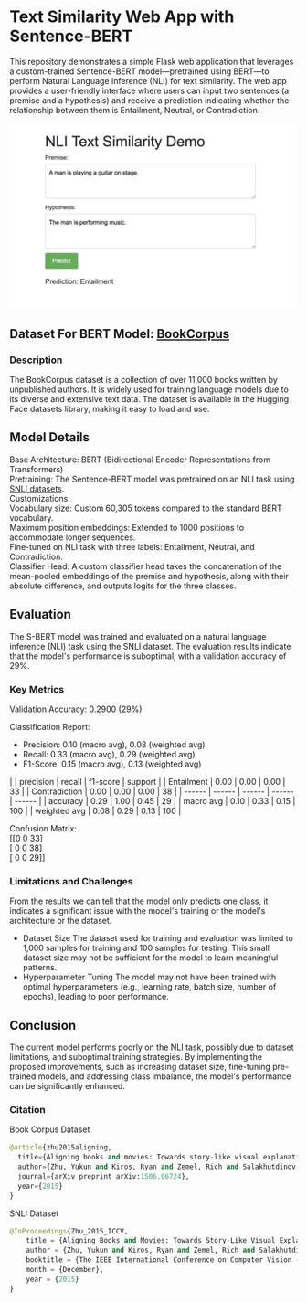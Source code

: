 # Text Similarity Web App with Sentence-BERT

This repository demonstrates a simple Flask web application that leverages a custom-trained Sentence-BERT model—pretrained using BERT—to perform Natural Language Inference (NLI) for text similarity. The web app provides a user-friendly interface where users can input two sentences (a premise and a hypothesis) and receive a prediction indicating whether the relationship between them is Entailment, Neutral, or Contradiction.

![App Screenshot](pictures/app.png)

## Dataset For BERT Model: [BookCorpus](https://huggingface.co/datasets/bookcorpus/bookcorpus)

### Description

The BookCorpus dataset is a collection of over 11,000 books written by unpublished authors. It is widely used for training language models due to its diverse and extensive text data. The dataset is available in the Hugging Face datasets library, making it easy to load and use.

## Model Details

Base Architecture: BERT (Bidirectional Encoder Representations from Transformers)  
Pretraining: The Sentence-BERT model was pretrained on an NLI task using [SNLI datasets](https://huggingface.co/datasets/stanfordnlp/snli).  
Customizations:  
Vocabulary size: Custom 60,305 tokens compared to the standard BERT vocabulary.  
Maximum position embeddings: Extended to 1000 positions to accommodate longer sequences.  
Fine-tuned on NLI task with three labels: Entailment, Neutral, and Contradiction.  
Classifier Head: A custom classifier head takes the concatenation of the mean-pooled embeddings of the premise and hypothesis, along with their absolute difference, and outputs logits for the three classes.

## Evaluation

The S-BERT model was trained and evaluated on a natural language inference (NLI) task using the SNLI dataset. The evaluation results indicate that the model's performance is suboptimal, with a validation accuracy of 29%.

### Key Metrics

Validation Accuracy: 0.2900 (29%)

Classification Report:

- Precision: 0.10 (macro avg), 0.08 (weighted avg)
- Recall: 0.33 (macro avg), 0.29 (weighted avg)
- F1-Score: 0.15 (macro avg), 0.13 (weighted avg)

|               | precision | recall | f1-score | support |
| Entailment    | 0.00      | 0.00   | 0.00     | 33      |
| Contradiction | 0.00      | 0.00   | 0.00     | 38      |
| ------ | ------ | ------ | ------ | ------ |
| accuracy      | 0.29      | 1.00   | 0.45     | 29      |
| macro avg     | 0.10      | 0.33   | 0.15     | 100     |
| weighted avg  | 0.08      | 0.29   | 0.13     | 100     |

Confusion Matrix:  
[[0  0 33]  
[ 0  0 38]  
[ 0  0 29]]

### Limitations and Challenges

From the results we can tell that the model only predicts one class, it indicates a significant issue with the model's training or the model's architecture or the dataset.

- Dataset Size
  The dataset used for training and evaluation was limited to 1,000 samples for training and 100 samples for testing. This small dataset size may not be sufficient for the model to learn meaningful patterns.
- Hyperparameter Tuning
  The model may not have been trained with optimal hyperparameters (e.g., learning rate, batch size, number of epochs), leading to poor performance.

## Conclusion

The current model performs poorly on the NLI task, possibly due to dataset limitations, and suboptimal training strategies. By implementing the proposed improvements, such as increasing dataset size, fine-tuning pre-trained models, and addressing class imbalance, the model's performance can be significantly enhanced.


### Citation

Book Corpus Dataset

```python
@article{zhu2015aligning,
  title={Aligning books and movies: Towards story-like visual explanations by watching movies and reading books},
  author={Zhu, Yukun and Kiros, Ryan and Zemel, Rich and Salakhutdinov, Ruslan and Torralba, Antonio and Urtasun, Raquel and Fidler, Sanja},
  journal={arXiv preprint arXiv:1506.06724},
  year={2015}
}
```

SNLI Dataset

```python
@InProceedings{Zhu_2015_ICCV,
    title = {Aligning Books and Movies: Towards Story-Like Visual Explanations by Watching Movies and Reading Books},
    author = {Zhu, Yukun and Kiros, Ryan and Zemel, Rich and Salakhutdinov, Ruslan and Urtasun, Raquel and Torralba, Antonio and Fidler, Sanja},
    booktitle = {The IEEE International Conference on Computer Vision (ICCV)},
    month = {December},
    year = {2015}
}
```
